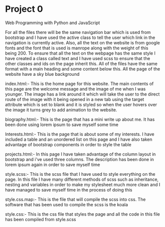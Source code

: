 # Project 0

Web Programming with Python and JavaScript

For all the files there will be the same navigation bar which is used from bootstrap and I have used the active class to tell the user which link in the navigation is currently active. Also, all the text on the website is from google fonts and the font that is used is manrope along with the weight of this being 200. To ensure that all the text on the webpage has the same style I have created a class called text and I have used scss to ensure that the other classes and ids on the page inherit this. All of the files have the same format with a main heading and some content below this. All the page of the website have a sky blue background

index.html:- This is the home page for this website. The main contents of this page are the welcome message and the image of me when I was younger. The image has a link around it which will take the user to the direct route of the image with it being opened in a new tab using the target attribute which is set to blank and it is styled so when the user hovers over the image it turns grey to add animation to the website.

biography.html:- This is the page that has a mini write up about me. It has been done using lorem ipsum to save myself some time

Interests.html:- This is the page that is about some of my interests. I have included a table and an unordered list on this page and I have also taken advantage of bootstrap components in order to style the table

projects.html:- In this page I have taken advantage of the column layout in bootstrap and i've used three columns. The description has been done in lorem ipsum again in order to save myself time

style.scss:- This is the scss file that I have used to style everything on the page. In this file I have many different methods of scss such as inheritance, nesting and variables in order to make my stylesheet much more clean and I have managed to save myself time in the process of doing this

style.css.map:- This is the file that will compile the scss into css. The software that has been used to compile the scss is the koala

style.css:- This is the css file that styles the page and all the code in this file has been compiled from style.scss